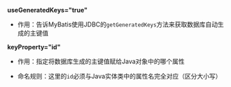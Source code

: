 **useGeneratedKeys="true"**

* 作用：告诉MyBatis使用JDBC的`getGeneratedKeys`方法来获取数据库自动生成的主键值

**keyProperty="id"**

* 作用：指定将数据库生成的主键值赋给Java对象中的哪个属性

* 命名规则：这里的`id`必须与Java实体类中的属性名完全对应（区分大小写）

